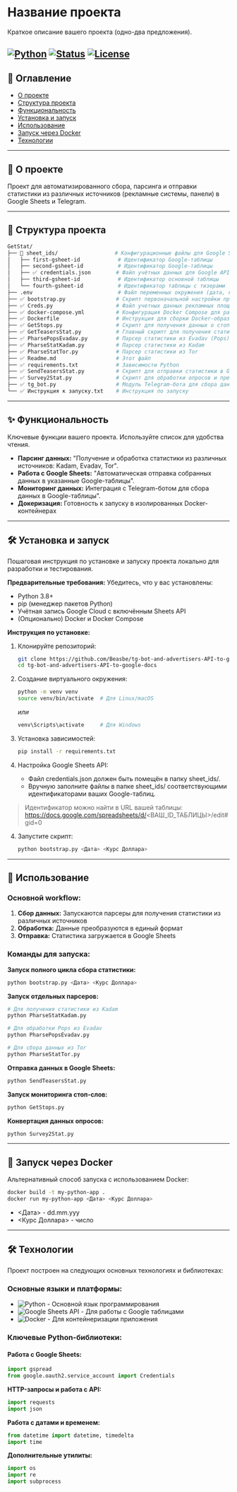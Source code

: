 # Название проекта

Краткое описание вашего проекта (одно-два предложения).

[![Python](https://img.shields.io/badge/Python-3.8+-blue.svg)](https://www.python.org/)
[![Status](https://img.shields.io/badge/status-active-success.svg)]()
[![License](https://img.shields.io/badge/license-MIT-green.svg)](https://opensource.org/licenses/MIT)
---

## 🚀 Оглавление

* [О проекте](#-о-проекте)
* [Структура проекта](#-структура-проекта)
* [Функциональность](#-функциональность)
* [Установка и запуск](#-установка-и-запуск)
* [Использование](#-использование)
* [Запуск через Docker](#-запуск-через-docker)
* [Технологии](#-технологии)


---

## 📖 О проекте

Проект для автоматизированного сбора, парсинга и отправки статистики из различных источников (рекламные системы, панели) в Google Sheets и Telegram.

---

## 📁 Структура проекта

```bash
GetStat/
├── 📂 sheet_ids/                  # Конфигурационные файлы для Google Sheets
│   ├── first-gsheet-id            # Идентификатор Google-таблицы
│   ├── second-gsheet-id           # Идентификатор Google-таблицы
│   ├── ✅ credentials.json        # Файл учётных данных для Google API
│   ├── third-gsheet-id            # Идентификатор основной таблицы
│   └── fourth-gsheet-id           # Идентификатор таблицы с тизерами
├── .env                           # Файл переменных окружения (дата, курс доллара)
├── ✅ bootstrap.py                # Скрипт первоначальной настройки проекта
├── ✅ Creds.py                    # Файл учетных данных рекламных площадок и Telegram
├── ✅ docker-compose.yml          # Конфигурация Docker Compose для развёртывания
├── ✅ Dockerfile                  # Инструкция для сборки Docker-образа
├── ✅ GetStops.py                 # Скрипт для получения данных о стопах
├── ✅ GetTeasersStat.py           # Главный скрипт для получения статистики тизеров
├── ✅ PharsePopsEvadav.py         # Парсер статистики из Evadav (Pops)
├── ✅ PharseStatKadam.py          # Парсер статистики из Kadam
├── ✅ PharseStatTor.py            # Парсер статистики из Tor
├── ✅ Readme.md                   # Этот файл
├── ✅ requirements.txt            # Зависимости Python
├── ✅ SendTeasersStat.py          # Скрипт для отправки статистики в Google Sheets
├── ✅ Survey2Stat.py              # Скрипт для обработки опросов и преобразования в статистику
├── ✅ tg_bot.py                   # Модуль Telegram-бота для сбора данных с чата
└── ✅ Инструкция к запуску.txt    # Инструкция по запуску
```
---

## ✨ Функциональность

Ключевые функции вашего проекта. Используйте список для удобства чтения.

*   **Парсинг данных:** "Получение и обработка статистики из различных источников: Kadam, Evadav, Tor".
*   **Работа с Google Sheets:** "Автоматическая отправка собранных данных в указанные Google-таблицы".
*   **Мониторинг данных:** Интеграция с Telegram-ботом для сбора данных в Google-таблицы".
*   **Докеризация:** Готовность к запуску в изолированных Docker-контейнерах

---

## 🛠️ Установка и запуск

Пошаговая инструкция по установке и запуску проекта локально для разработки и тестирования.

**Предварительные требования:** Убедитесь, что у вас установлены:
* Python 3.8+
* pip (менеджер пакетов Python)
* Учётная запись Google Cloud с включённым Sheets API
* (Опционально) Docker и Docker Compose

**Инструкция по установке:**

1.  Клонируйте репозиторий:
    ```bash
    git clone https://github.com/Beasbe/tg-bot-and-advertisers-API-to-google-docs.git
    cd tg-bot-and-advertisers-API-to-google-docs
    ```

2.  Создание виртуального окружения:
    ```bash
    python -m venv venv
    source venv/bin/activate  # Для Linux/macOS
    ```
    *или*
    ```bash
    venv\Scripts\activate     # Для Windows
    ```

3.  Установка зависимостей:
    ```bash
    pip install -r requirements.txt
    ```

4. Настройка Google Sheets API:
    * Файл credentials.json должен быть помещён в папку sheet_ids/.
    * Вручную заполните файлы в папке sheet_ids/ соответствующими идентификаторами ваших Google-таблиц.
>Идентификатор можно найти в URL вашей таблицы: https://docs.google.com/spreadsheets/d/<ВАШ_ID_ТАБЛИЦЫ>/edit#gid=0


4.  Запустите скрипт:
    ```bash
    python bootstrap.py <Дата> <Курс Доллара>
    ```




---
## 🎯 Использование

### Основной workflow:
1. **Сбор данных:** Запускаются парсеры для получения статистики из различных источников
2. **Обработка:** Данные преобразуются в единый формат
3. **Отправка:** Статистика загружается в Google Sheets

### Команды для запуска:

**Запуск полного цикла сбора статистики:**
```bash
python bootstrap.py <Дата> <Курс Доллара>
```

**Запуск отдельных парсеров:**
```bash
# Для получения статистики из Kadam
python PharseStatKadam.py
```
```bash
# Для обработки Pops из Evadav
python PharsePopsEvadav.py
```
```bash
# Для сбора данных из Tor
python PharseStatTor.py
```

**Отправка данных в Google Sheets:**

```bash
python SendTeasersStat.py
```
**Запуск мониторинга стоп-слов:**

```bash
python GetStops.py
```
**Конвертация данных опросов:**

```bash
python Survey2Stat.py
```
---
## 🐳 Запуск через Docker
Альтернативный способ запуска с использованием Docker:
```bash
docker build -t my-python-app .
docker run my-python-app <Дата> <Курс Доллара>
```
* <Дата> - dd.mm.yyy
* <Курс Доллара> - число

---
## 🛠️ Технологии

Проект построен на следующих основных технологиях и библиотеках:

### **Основные языки и платформы:**
- ![Python](https://img.shields.io/badge/Python-3.8%2B-3776AB?logo=python&logoColor=white) - Основной язык программирования
- ![Google Sheets API](https://img.shields.io/badge/Google_Sheets_API-34A853?logo=google-sheets&logoColor=white) - Для работы с Google таблицами
- ![Docker](https://img.shields.io/badge/Docker-2496ED?logo=docker&logoColor=white) - Для контейнеризации приложения

### **Ключевые Python-библиотеки:**

#### **Работа с Google Sheets:**
```python
import gspread
from google.oauth2.service_account import Credentials
```
**HTTP-запросы и работа с API:**

```python
import requests
import json
```

**Работа с датами и временем:**
```python
from datetime import datetime, timedelta
import time
```

**Дополнительные утилиты:**
```python
import os
import re
import subprocess
```
